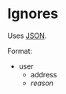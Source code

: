 # Ignores
Uses [JSON](https://www.json.org/).

Format:
 - user
	 - address
	 - *reason*
<!--stackedit_data:
eyJoaXN0b3J5IjpbLTYyODUyMTA5M119
-->